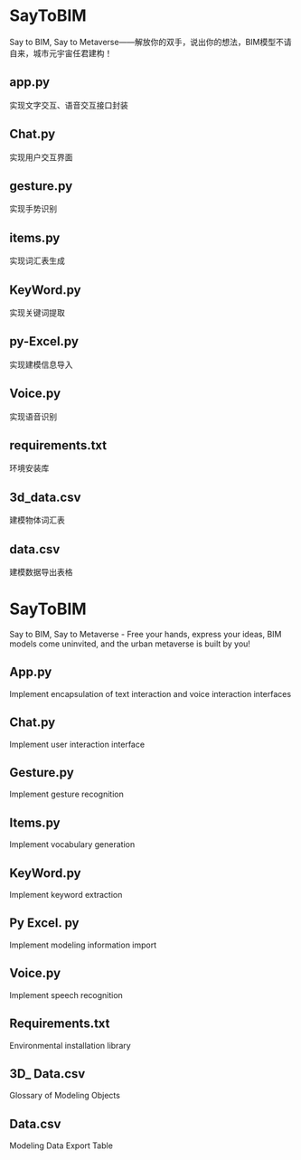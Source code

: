 # SayToBIM
Say to BIM, Say to Metaverse——解放你的双手，说出你的想法，BIM模型不请自来，城市元宇宙任君建构！
## app.py
实现文字交互、语音交互接口封装
## Chat.py
实现用户交互界面
## gesture.py
实现手势识别
## items.py
实现词汇表生成
## KeyWord.py
实现关键词提取
## py-Excel.py
实现建模信息导入
## Voice.py
实现语音识别
## requirements.txt
环境安装库
## 3d_data.csv
建模物体词汇表
## data.csv
建模数据导出表格


# SayToBIM
Say to BIM, Say to Metaverse - Free your hands, express your ideas, BIM models come uninvited, and the urban metaverse is built by you!
## App.py
Implement encapsulation of text interaction and voice interaction interfaces
## Chat.py
Implement user interaction interface
## Gesture.py
Implement gesture recognition
## Items.py
Implement vocabulary generation
## KeyWord.py
Implement keyword extraction
## Py Excel. py
Implement modeling information import
## Voice.py
Implement speech recognition
## Requirements.txt
Environmental installation library
## 3D_ Data.csv
Glossary of Modeling Objects
## Data.csv
Modeling Data Export Table
